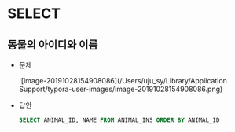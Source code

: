# SELECT

## 동물의 아이디와 이름



+ 문제

  ![image-20191028154908086](/Users/uju_sy/Library/Application Support/typora-user-images/image-20191028154908086.png)



+ 답안

  ~~~sql
  SELECT ANIMAL_ID, NAME FROM ANIMAL_INS ORDER BY ANIMAL_ID
  ~~~

